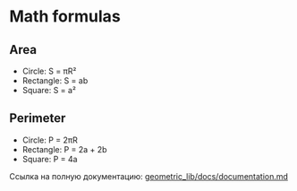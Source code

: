# Math formulas
## Area
- Circle: S = πR²
- Rectangle: S = ab
- Square: S = a²

## Perimeter
- Circle: P = 2πR
- Rectangle: P = 2a + 2b
- Square: P = 4a

Ссылка на полную документацию: [geometric_lib/docs/documentation.md](geometric_lib/docs/documentation.md)